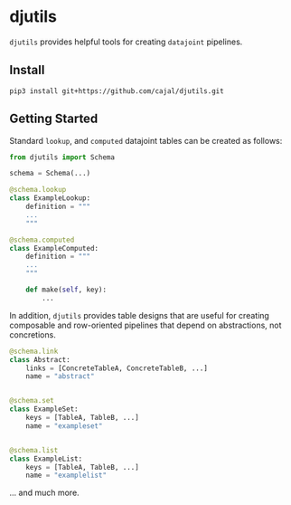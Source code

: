 # djutils

`djutils` provides helpful tools for creating `datajoint` pipelines.


## Install

```
pip3 install git+https://github.com/cajal/djutils.git
```

## Getting Started

Standard `lookup`, and `computed` datajoint tables can be created as follows:

```python
from djutils import Schema

schema = Schema(...)

@schema.lookup
class ExampleLookup:
    definition = """
    ...
    """

@schema.computed
class ExampleComputed:
    definition = """
    ...
    """

    def make(self, key):
        ...
```

In addition, `djutils` provides table designs that are useful for creating composable and row-oriented pipelines that depend on abstractions, not concretions.

```python
@schema.link
class Abstract:
    links = [ConcreteTableA, ConcreteTableB, ...]
    name = "abstract"


@schema.set
class ExampleSet:
    keys = [TableA, TableB, ...]
    name = "exampleset"


@schema.list
class ExampleList:
    keys = [TableA, TableB, ...]
    name = "examplelist"
```

... and much more.
